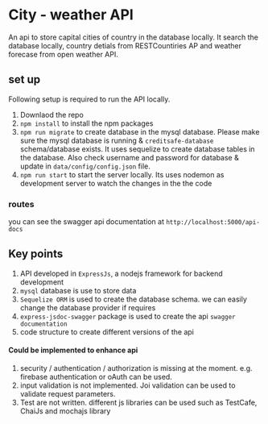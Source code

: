 # City - weather API
An api to store capital cities of country in the database locally. It search the database locally, country detials from RESTCountiries AP and weather forecase from open weather API. 

## set up

Following setup is required to run the API locally.

1. Downlaod the repo
2. `npm install` to install the npm packages
3. `npm run migrate` to create database in the mysql database. Please make sure the mysql database is running & `creditsafe-database` schema/database exists. It uses sequelize to create database tables in the database. Also check username and password for database & update in `data/config/config.json` file. 
4. `npm run start` to start the server locally. Its uses nodemon as development server to watch the changes in the the code


### routes
you can see the swagger api documentation at `http://localhost:5000/api-docs`

## Key points
1. API developed in `ExpressJs`, a nodejs framework for backend development
2. `mysql` database is use to store data
3. `Sequelize ORM` is used to create the database schema. we can easily change the database provider if requires
4. `express-jsdoc-swagger` package is used to create the  api `swagger documentation`
5. code structure to create different versions of the api

#### Could be implemented to enhance api
1. security / authentication / authorization is missing at the moment. e.g. firebase authentication or oAuth can be used.
2. input validation is not implemented. Joi validation can be used to validate request parameters. 
3. Test are not written. different js libraries can be used such as TestCafe, ChaiJs and mochajs library


